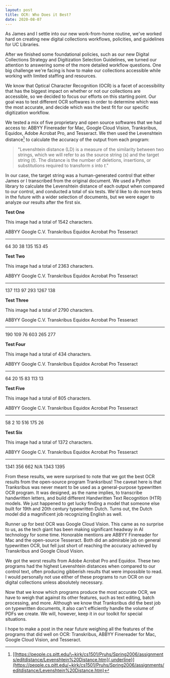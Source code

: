 ```yaml
---
layout: post
title: OCR: Who Does it Best?
date: 2020-08-07
---
```


As James and I settle into our new work-from-home routine, we've worked
hard on creating new digital collections workflows, policities, and
guidelines for UC Libraries.

After we finished some foundational policies, such as our new Digital
Collections Strategy and Digitization Selection Guidelines, we turned
our attention to answering some of the more detailed workflow questions.
One big challenge we're facing is how to make our collections accessible
while working with limited staffing and resources.

We know that Optical Character Recognition (OCR) is a facet of
accessibility that has the biggest impact on whether or not our
collections are accessible, so we decided to focus our efforts on this
starting point. Our goal was to test different OCR softwares in order to
determine which was the most accurate, and decide which was the best fit
for our specific digitization workflow.

We tested a mix of five proprietary and open source softwares that we
had access to: ABBYY Finereader for Mac, Google Cloud Vision,
Tranksribus, Equidox, Adobe Acrobat Pro, and Tesseract. We then used the
Levenshtein distance[^1] to calculate the accuracy of the output from
each program:

> "Levenshtein distance (LD) is a measure of the similarity between two
> strings, which we will refer to as the source string (*s*) and the
> target string (*t*). The distance is the number of deletions,
> insertions, or substitutions required to transform *s* into *t*."

In our case, the target string was a human-generated control that either
James or I transcribed from the original document. We used a Python
library to calculate the Levenshtein distance of each output when
compared to our control, and conducted a total of six tests. We'd like
to do more tests in the future with a wider selection of documents, but
we were eager to analyze our results after the first six.

**Test One**

This image had a total of 1542 characters.

  ABBYY   Google C.V.   Transkribus   Equidox   Acrobat Pro   Tesseract
  ------- ------------- ------------- --------- ------------- -----------
  64      30            38            135       153           45

**Test Two**

This image had a total of 2363 characters.

  ABBYY   Google C.V.   Transkribus   Equidox   Acrobat Pro   Tesseract
  ------- ------------- ------------- --------- ------------- -----------
  137     113           97            293       1267          138

**Test Three**

This image had a total of 2790 characters.

  ABBYY   Google C.V.   Transkribus   Equidox   Acrobat Pro   Tesseract
  ------- ------------- ------------- --------- ------------- -----------
  190     109           76            603       265           277

**Test Four**

This image had a total of 434 characters.

  ABBYY   Google C.V.   Transkribus   Equidox   Acrobat Pro   Tesseract
  ------- ------------- ------------- --------- ------------- -----------
  64      20            15            83        113           13

**Test Five**

This image had a total of 805 characters.

  ABBYY   Google C.V.   Transkribus   Equidox   Acrobat Pro   Tesseract
  ------- ------------- ------------- --------- ------------- -----------
  58      2             10            516       175           26

**Test Six**

This image had a total of 1372 characters.

  ABBYY   Google C.V.   Transkribus   Equidox   Acrobat Pro   Tesseract
  ------- ------------- ------------- --------- ------------- -----------
  1341    356           662           N/A       1343          1395

From these results, we were surprised to note that we got the best OCR
results from the open-source program Tranksribus! The caveat here is
that Tranksribus was never meant to be used as a general-purpose
typewritten OCR program. It was designed, as the name implies, to
transcribe handwritten letters, and build different Handwritten Text
Recognition (HTR) models. We just happened to get lucky finding a model
that someone else built for 19th and 20th century typewritten Dutch.
Turns out, the Dutch model did a magnificent job recognizing English as
well.

Runner up for best OCR was Google Cloud Vision. This came as no surprise
to us, as the tech giant has been making significant headway in AI
technology for some time. Honorable mentions are ABBYY Finereader for
Mac and the open-source Tesseract. Both did an admirable job on general
typewritten OCR, but fell just short of reaching the accuracy achieved
by Transkribus and Google Cloud Vision.

We got the worst results from Adobe Acrobat Pro and Equidox. These two
programs had the highest Levenshtein distances when compared to our
control text, often producing gibberish results that were impossible to
read. I would personally not use either of these programs to run OCR on
our digital collections unless absolutely necessary.

Now that we know which programs produce the most accurate OCR, we have
to weigh that against its other features, such as text editing, batch
processing, and more. Although we know that Tranksribus did the best job
on typewritten documents, it also can't efficiently handle the volume of
PDFs we create. We will, however, keep it in our toolkit for special
situations.

I hope to make a post in the near future weighing all the features of
the programs that did well on OCR: Transkribus, ABBYY Finereader for
Mac, Google Cloud Vision, and Tesseract.

[^1]: [[https://people.cs.pitt.edu/\~kirk/cs1501/Pruhs/Spring2006/assignments/editdistance/Levenshtein%20Distance.htm]{.underline}](https://people.cs.pitt.edu/~kirk/cs1501/Pruhs/Spring2006/assignments/editdistance/Levenshtein%20Distance.htm)
